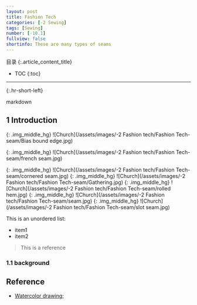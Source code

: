 ```yaml
---
layout: post
title: Fashion Tech
categories: [-2 Sewing]
tags: [Sewing]
number: [-10.1]
fullview: false
shortinfo: These are many types of seams
---
```

目录
{:.article_content_title}

* TOC
{:toc}

---
{:.hr-short-left}

markdown

## 1 Introduction

{: .img_middle_hg}
![Church](/assets/images/-2 Fashion tech/Fashion Tech-seam/Bias bound edge.jpg)


{: .img_middle_hg}
![Church](/assets/images/-2 Fashion tech/Fashion Tech-seam/french seam.jpg)

{: .img_middle_hg}
![Church](/assets/images/-2 Fashion tech/Fashion Tech-seam/cornered seam.jpg)
{: .img_middle_hg}
![Church](/assets/images/-2 Fashion tech/Fashion Tech-seam/Gathering.jpg)
{: .img_middle_hg}
![Church](/assets/images/-2 Fashion tech/Fashion Tech-seam/rolled hem.jpg)
{: .img_middle_hg}
![Church](/assets/images/-2 Fashion tech/Fashion Tech-seam/seam.jpg)
{: .img_middle_hg}
![Church](/assets/images/-2 Fashion tech/Fashion Tech-seam/slot seam.jpg)

This is an unordered list:

- item1
- item2

> This is a reference

### 1.1 background


## Reference

- [Watercolor drawing](https://www.youtube.com/watch?v=qDqpmSwyHqQ);





